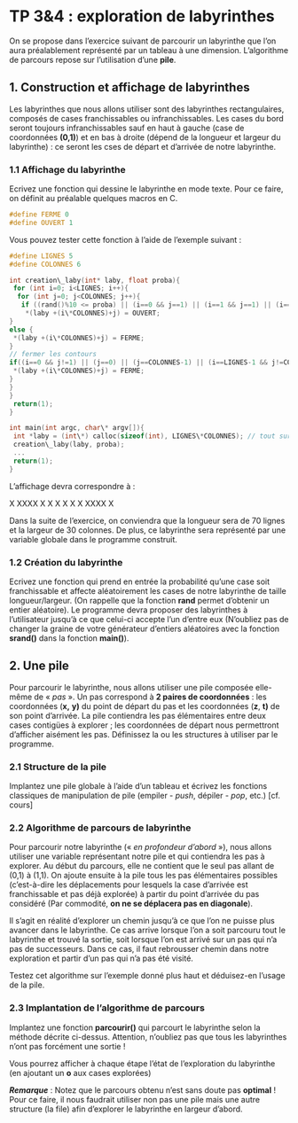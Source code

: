 # TP 3&4 : exploration de labyrinthes

On se propose dans l’exercice suivant de parcourir un labyrinthe que l’on aura préalablement représenté par un tableau à une dimension. L’algorithme de parcours repose sur l’utilisation d’une **pile**.

## 1. Construction et affichage de labyrinthes

Les labyrinthes que nous allons utiliser sont des labyrinthes rectangulaires, composés de cases franchissables ou infranchissables. Les cases du bord seront toujours infranchissables sauf en haut à gauche (case de coordonnées **(0,1)**) et en bas à droite (dépend de la longueur et largeur du labyrinthe) : ce seront les cses de départ et d’arrivée de notre labyrinthe.

### 1.1 Affichage du labyrinthe

Ecrivez une fonction qui dessine le labyrinthe en mode texte. Pour ce faire, on définit au préalable quelques macros en C.

```c
#define FERME 0
#define OUVERT 1
```

Vous pouvez tester cette fonction à l’aide de l’exemple suivant :

```c
#define LIGNES 5
#define COLONNES 6

int creation\_laby(int* laby, float proba){
 for (int i=0; i<LIGNES; i++){
  for (int j=0; j<COLONNES; j++){
   if ((rand()%10 <= proba) || (i==0 && j==1) || (i==1 && j==1) || (i==LIGNES-1 && j==COLONNES-2)){
    *(laby +(i\*COLONNES)+j) = OUVERT;
}
else {
 *(laby +(i\*COLONNES)+j) = FERME;
}
// fermer les contours
if((i==0 && j!=1) || (j==0) || (j==COLONNES-1) || (i==LIGNES-1 && j!=COLONNES-2)){
 *(laby +(i\*COLONNES)+j) = FERME;
}
}
}
 return(1);
}

int main(int argc, char\* argv[]){
 int *laby = (int\*) calloc(sizeof(int), LIGNES\*COLONNES); // tout sur une ligne
 creation\_laby(laby, proba);
 ...
 return(1);
}
```

L’affichage devra correspondre à :

X XXXX
X X
X X
X X
XXXX X

Dans la suite de l’exercice, on conviendra que la longueur sera de 70 lignes et la largeur de 30 colonnes. De plus, ce labyrinthe sera représenté par une variable globale dans le programme construit.

### 1.2 Création du labyrinthe

Ecrivez une fonction qui prend en entrée la probabilité qu’une case soit franchissable et affecte aléatoirement les cases de notre labyrinthe de taille longueur/largeur. (On rappelle que la fonction **rand** permet d’obtenir un entier aléatoire).
Le programme devra proposer des labyrinthes à l’utilisateur jusqu’à ce que celui-ci accepte l’un d’entre eux (N’oubliez pas de changer la graine de votre générateur d’entiers aléatoires avec la fonction **srand()** dans la fonction **main()**).

## 2. Une pile

Pour parcourir le labyrinthe, nous allons utiliser une pile composée elle-même de « *pas* ». Un pas correspond à **2 paires de coordonnées** : les coordonnées (**x,** **y)** du point de départ du pas et les coordonnées (**z**, **t)** de son point d’arrivée.
La pile contiendra les pas élémentaires entre deux cases contigües à explorer ; les coordonnées de départ nous permettront d’afficher aisément les pas.
Définissez la ou les structures à utiliser par le programme.

### 2.1 Structure de la pile

Implantez une pile globale à l’aide d’un tableau et écrivez les fonctions classiques de manipulation de pile (empiler - *push*, dépiler - *pop*, etc.) [cf. cours]

### 2.2 Algorithme de parcours de labyrinthe

Pour parcourir notre labyrinthe (« *en profondeur d’abord* »), nous allons utiliser une variable représentant notre pile et qui contiendra les pas à explorer. Au début du parcours, elle ne contient que le seul pas allant de (0,1) à (1,1). On ajoute ensuite à la pile tous les pas élémentaires possibles (c’est-à-dire les déplacements pour lesquels la case d’arrivée est franchissable et pas déjà explorée) à partir du point d’arrivée du pas considéré (Par commodité, **on ne se déplacera pas en diagonale**).

Il s’agit en réalité d’explorer un chemin jusqu’à ce que l’on ne puisse plus avancer dans le labyrinthe. Ce cas arrive lorsque l’on a soit parcouru tout le labyrinthe et trouvé la sortie, soit lorsque l’on est arrivé sur un pas qui n’a pas de successeurs. Dans ce cas, il faut rebrousser chemin dans notre exploration et partir d’un pas qui n’a pas été visité.

Testez cet algorithme sur l’exemple donné plus haut et déduisez-en l’usage de la pile.

### 2.3 Implantation de l’algorithme de parcours
Implantez une fonction **parcourir()** qui parcourt le labyrinthe selon la méthode décrite ci-dessus. Attention, n’oubliez pas que tous les labyrinthes n’ont pas forcément une sortie !

Vous pourrez afficher à chaque étape l’état de l’exploration du labyrinthe (en ajoutant un **o** aux cases explorées)

***Remarque*** : Notez que le parcours obtenu n’est sans doute pas **optimal** !
Pour ce faire, il nous faudrait utiliser non pas une pile mais une autre structure (la file) afin d’explorer le labyrinthe en largeur d’abord.


